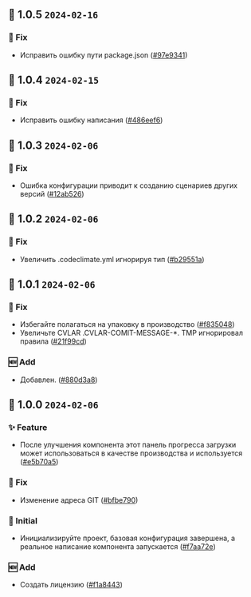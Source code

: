 ## 🎉 1.0.5 `2024-02-16`
### 🐛 Fix
- Исправить ошибку пути package.json ([#97e9341](https://github.com/kwooshung/files/commit/97e934155ca5c58c8a54897885dd33705f607f23))

## 🎉 1.0.4 `2024-02-15`
### 🐛 Fix
- Исправить ошибку написания ([#486eef6](https://github.com/kwooshung/files/commit/486eef6e5c4001a2b162cb6dbd9166a2c47b91cb))

## 🎉 1.0.3 `2024-02-06`
### 🐛 Fix
- Ошибка конфигурации приводит к созданию сценариев других версий ([#12ab526](https://github.com/kwooshung/files/commit/12ab526cb42551656f6fe74b1943097e6da692f4))

## 🎉 1.0.2 `2024-02-06`
### 🐛 Fix
- Увеличить .codeclimate.yml игнорируя тип ([#b29551a](https://github.com/kwooshung/files/commit/b29551af41dff9b80e71dfa2340956a936285cc5))

## 🎉 1.0.1 `2024-02-06`
### 🐛 Fix
- Избегайте полагаться на упаковку в производство ([#f835048](https://github.com/kwooshung/files/commit/f835048f01d97bd61af4f9c2dbed503be15f0f7e))
- Увеличьте CVLAR .CVLAR-COMIT-MESSAGE-*. TMP игнорировал правила ([#21f99cd](https://github.com/kwooshung/files/commit/21f99cd742a1c747421f3105b9f28759db848ce9))
### 🆕 Add
- Добавлен. ([#880d3a8](https://github.com/kwooshung/files/commit/880d3a813d12d0d0a0792f717319db1f808f4997))

## 🎉 1.0.0 `2024-02-06`
### ✨ Feature
- После улучшения компонента этот панель прогресса загрузки может использоваться в качестве производства и используется ([#e5b70a5](https://github.com/kwooshung/files/commit/e5b70a5bb4c61964628829dc86628bebe0c00dc5))
### 🐛 Fix
- Изменение адреса GIT ([#bfbe790](https://github.com/kwooshung/files/commit/bfbe790f772046e63360912c290c819504c353dd))
### 🍻 Initial
- Инициализируйте проект, базовая конфигурация завершена, а реальное написание компонента запускается ([#f7aa72e](https://github.com/kwooshung/files/commit/f7aa72ec18fa74956a55b81367d00f16034fe3f9))
### 🆕 Add
- Создать лицензию ([#f1a8443](https://github.com/kwooshung/files/commit/f1a844357c7101f3ab82716d16610c55e58b0ae1))